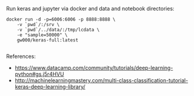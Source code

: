 Run keras and jupyter via docker and data and notebook directories:
```
docker run -d -p=6006:6006 -p 8888:8888 \
    -v `pwd`/:/srv \
    -v `pwd`/../data/:/tmp/lcdata \
    -e "sample=50000" \
    gw000/keras-full:latest
                
```

References:
* https://www.datacamp.com/community/tutorials/deep-learning-python#gs.j5r4HVU
* http://machinelearningmastery.com/multi-class-classification-tutorial-keras-deep-learning-library/